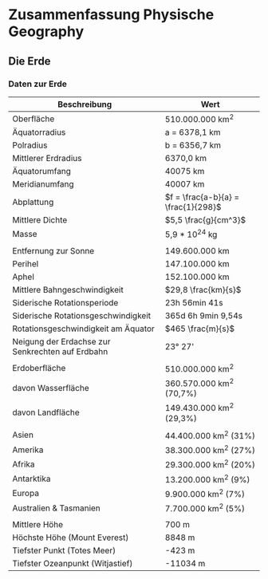 # Zusammenfassung Physische Geography

## Die Erde

### Daten zur Erde
|Beschreibung|Wert|
|------------|----|
|Oberfläche|510.000.000 km<sup>2</sup>|
|Äquatorradius|a = 6378,1 km|
|Polradius|b = 6356,7 km|
|Mittlerer Erdradius|6370,0 km|
|Äquatorumfang|40075 km|
|Meridianumfang|40007 km|
|Abplattung|$f = \frac{a-b}{a} = \frac{1}{298}$|
|Mittlere Dichte|$5,5 \frac{g}{cm^3}$|
|Masse|5,9 * 10<sup>24</sup> kg|
|||
|Entfernung zur Sonne|149.600.000 km|
|Perihel|147.100.000 km|
|Aphel|152.100.000 km|
|Mittlere Bahngeschwindigkeit|$29,8 \frac{km}{s}$|
|Siderische Rotationsperiode|23h 56min 41s|
|Siderische Rotationsgeschwindigkeit|365d 6h 9min 9,54s|
|Rotationsgeschwindigkeit am Äquator|$465 \frac{m}{s}$|
|Neigung der Erdachse zur Senkrechten auf Erdbahn|23° 27'|
|||
|Erdoberfläche|510.000.000 km<sup>2</sup>|
|davon Wasserfläche|360.570.000 km<sup>2</sup> (70,7%)|
|davon Landfläche|149.430.000 km<sup>2</sup> (29,3%)|
|||
|Asien|44.400.000 km<sup>2</sup> (31%)|
|Amerika|38.300.000 km<sup>2</sup> (27%)|
|Afrika|29.300.000 km<sup>2</sup> (20%)|
|Antarktika|13.200.000 km<sup>2</sup> (9%)|
|Europa|9.900.000 km<sup>2</sup> (7%)|
|Australien & Tasmanien|7.700.000 km<sup>2</sup> (5%)|
|||
|Mittlere Höhe|700 m|
|Höchste Höhe (Mount Everest)|8848 m|
|Tiefster Punkt (Totes Meer)|-423 m|
|Tiefster Ozeanpunkt (Witjastief)|-11034 m|

### 
